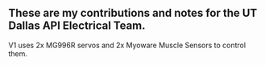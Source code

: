 These are my contributions and notes for the UT Dallas API Electrical Team.
---
V1 uses 2x MG996R servos and 2x Myoware Muscle Sensors to control them.
